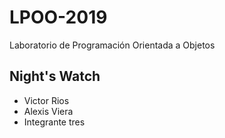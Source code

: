 # LPOO-2019
Laboratorio de Programación Orientada a Objetos

## Night's Watch

+ Victor Rios
+ Alexis Viera
+ Integrante tres
